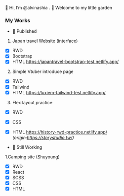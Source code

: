 👋 Hi, I’m @alvinashia  .
:hibiscus: Welcome to my little garden 

### My Works

- :bookmark_tabs: Published

1. Japan travel Website (interface)
- [x] RWD
- [X] Bootstrap
- [X] HTML
https://japantravel-bootstrap-test.netlify.app/

2. Simple Vtuber introduce page
- [x] RWD
- [X] Tailwind
- [X] HTML
https://luxiem-tailwind-test.netlify.app/

3. Flex layout practice
- [x] RWD
- [x] CSS
- [X] HTML
https://history-rwd-practice.netlify.app/
*(origin:https://storystudio.tw/)*



- :bookmark_tabs: Still Working

1.Camping site (Shuyoung)
- [x] RWD
- [x] React
- [x] SCSS
- [x] CSS
- [X] HTML

<!---
alvinashia/alvinashia is a ✨ special ✨ repository because its `README.md` (this file) appears on your GitHub profile.
You can click the Preview link to take a look at your changes.
--->
